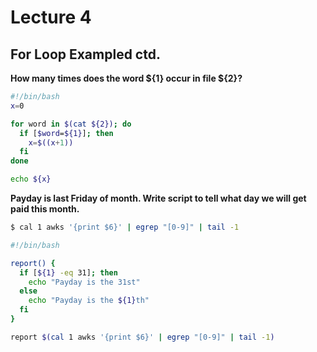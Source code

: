 # Lecture 4

## For Loop Exampled ctd.

**How many times does the word ${1} occur in file ${2}?**

```bash
#!/bin/bash
x=0

for word in $(cat ${2}); do
  if [$word=${1}]; then
    x=$((x+1))
  fi
done

echo ${x}
```

**Payday is last Friday of month. Write script to tell what day we will get paid this month.**

```bash
$ cal 1 awks '{print $6}' | egrep "[0-9]" | tail -1
```

```bash
#!/bin/bash

report() {
  if [${1} -eq 31]; then
    echo "Payday is the 31st"
  else
    echo "Payday is the ${1}th"
  fi
}

report $(cal 1 awks '{print $6}' | egrep "[0-9]" | tail -1)
```

